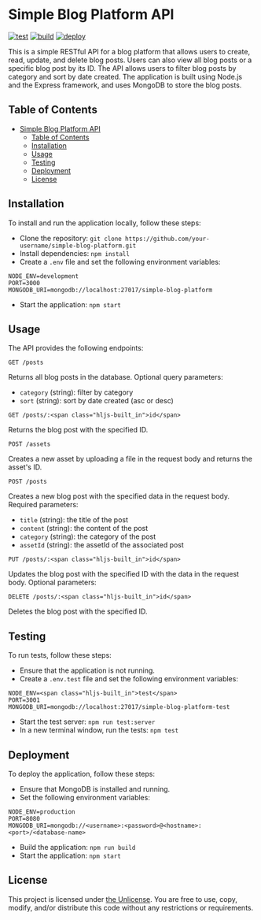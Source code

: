 # Simple Blog Platform API

[![test](https://github.com/therebelrobot/simple-blog-server/actions/workflows/test.yml/badge.svg)](https://github.com/therebelrobot/simple-blog-server/actions/workflows/test.yml)
[![build](https://github.com/therebelrobot/simple-blog-server/actions/workflows/build.yml/badge.svg)](https://github.com/therebelrobot/simple-blog-server/actions/workflows/build.yml)
[![deploy](https://github.com/therebelrobot/simple-blog-server/actions/workflows/deploy.yml/badge.svg)](https://github.com/therebelrobot/simple-blog-server/actions/workflows/deploy.yml)

This is a simple RESTful API for a blog platform that allows users to create, read, update, and delete blog posts. Users can also view all blog posts or a specific blog post by its ID. The API allows users to filter blog posts by category and sort by date created. The application is built using Node.js and the Express framework, and uses MongoDB to store the blog posts.

## Table of Contents

- [Simple Blog Platform API](#simple-blog-platform-api)
  - [Table of Contents](#table-of-contents)
  - [Installation](#installation)
  - [Usage](#usage)
  - [Testing](#testing)
  - [Deployment](#deployment)
  - [License](#license)

## Installation

To install and run the application locally, follow these steps:

- Clone the repository: `git clone https://github.com/your-username/simple-blog-platform.git`
- Install dependencies: `npm install`
- Create a `.env` file and set the following environment variables:

```
NODE_ENV=development
PORT=3000
MONGODB_URI=mongodb://localhost:27017/simple-blog-platform
```

- Start the application: `npm start`

## Usage

The API provides the following endpoints:

```
GET /posts
```

Returns all blog posts in the database. Optional query parameters:

- `category` (string): filter by category
- `sort` (string): sort by date created (asc or desc)

```
GET /posts/:<span class="hljs-built_in">id</span>
```

Returns the blog post with the specified ID.

```
POST /assets
```

Creates a new asset by uploading a file in the request body and returns the asset's ID.

```
POST /posts
```

Creates a new blog post with the specified data in the request body. Required parameters:

- `title` (string): the title of the post
- `content` (string): the content of the post
- `category` (string): the category of the post
- `assetId` (string): the assetId of the associated post

```
PUT /posts/:<span class="hljs-built_in">id</span>
```

Updates the blog post with the specified ID with the data in the request body. Optional parameters:

```
DELETE /posts/:<span class="hljs-built_in">id</span>
```

Deletes the blog post with the specified ID.

## Testing

To run tests, follow these steps:

- Ensure that the application is not running.
- Create a `.env.test` file and set the following environment variables:

```
NODE_ENV=<span class="hljs-built_in">test</span>
PORT=3001
MONGODB_URI=mongodb://localhost:27017/simple-blog-platform-test
```

- Start the test server: `npm run test:server`
- In a new terminal window, run the tests: `npm test`

## Deployment

To deploy the application, follow these steps:

- Ensure that MongoDB is installed and running.
- Set the following environment variables:

```
NODE_ENV=production
PORT=8080
MONGODB_URI=mongodb://<username>:<password>@<hostname>:<port>/<database-name>
```

- Build the application: `npm run build`
- Start the application: `npm start`

## License

This project is licensed under [the Unlicense](./LICENSE). You are free to use, copy, modify, and/or distribute this code without any restrictions or requirements.
